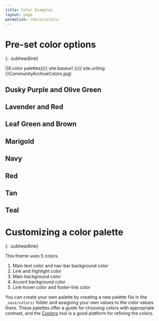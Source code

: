 ```yaml
---
title: Color Examples
layout: page
permalink: /docs/colors/
---
```



# Pre-set color options
{: .subheadline}

![8 color palettes]({{ site.baseurl }}{{ site.urlimg }}CommunityArchiveColors.jpg)

## Dusky Purple and Olive Green
  <script src="https://coolors.co/palette-widget/widget.js"></script>
  <script data-id="03768526682767458">new CoolorsPaletteWidget("03768526682767458", ["313628","a6ae98","f7faf0","979187","544f53"]); </script>

## Lavender and Red

  <script src="https://coolors.co/palette-widget/widget.js"></script>
  <script data-id="05987572020110035">new CoolorsPaletteWidget("05987572020110035", ["2b303a","d64933","eee5e9","92dce5","7c7c7c"]); </script>

## Leaf Green and Brown
  <script src="https://coolors.co/palette-widget/widget.js"></script>
  <script data-id="02255110307697208">new CoolorsPaletteWidget("02255110307697208", ["483b32","abbf73","faf8f0","dde5b6","836249"]); </script>

## Marigold

  <script src="https://coolors.co/palette-widget/widget.js"></script>
  <script data-id="07366380829562946">new CoolorsPaletteWidget("07366380829562946", ["37323e","de9e36","eceaec","deb841","6d6a75"]); </script>

## Navy
  <script src="https://coolors.co/palette-widget/widget.js"></script>
  <script data-id="05875225772800331">new CoolorsPaletteWidget("05875225772800331", ["353535","549da0","ffffff","d9d9d9","294e66"]); </script>

## Red
  <script src="https://coolors.co/palette-widget/widget.js"></script>
  <script data-id="09046957977818991">new CoolorsPaletteWidget("09046957977818991", ["990000","8e8e8e","ffffff","edebeb","191919"]); </script>

## Tan
  <script src="https://coolors.co/palette-widget/widget.js"></script>
  <script data-id="01621724130939607">new CoolorsPaletteWidget("01621724130939607", ["252422","eb5e28","fffbf7","dcd0cc","4c4843"]); </script>

## Teal
  <script src="https://coolors.co/palette-widget/widget.js"></script>
  <script data-id="036597300461979865">new CoolorsPaletteWidget("036597300461979865", ["092d34","ffa62b","f7f4f3","82c0cc","347383"]); </script>

# Customizing a color palette
{: .subheadline}

This theme uses 5 colors.

1. Main text color and nav-bar background color
2. Link and highlight color
3. Main background color
4. Accent background color
5. Link-hover color and footer-link color

You can create your own palette by creating a new palette file in the `_sass/colors/` folder and assigning your own values to the color values there. These palettes offer a guide for choosing colors with appropriate contrast, and the [Coolors](https://coolors.co) tool is a good platform for refining the colors.
